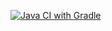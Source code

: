[![Java CI with Gradle](https://github.com/baSSblue/javahome12/actions/workflows/gradle.yml/badge.svg)](https://github.com/baSSblue/javahome12/actions/workflows/gradle.yml)
